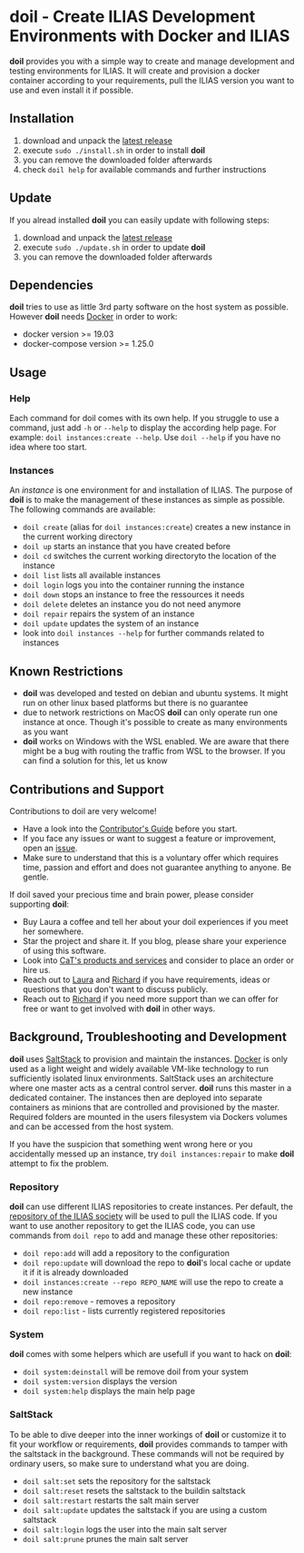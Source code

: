 # doil - Create ILIAS Development Environments with Docker and ILIAS

**doil** provides you with a simple way to create and manage development and
testing environments for ILIAS. It will create and provision a docker container
according to your requirements, pull the ILIAS version you want to use and even
install it if possible.

## Installation

1. download and unpack the [latest release](https://github.com/conceptsandtraining/doil/releases)
1. execute `sudo ./install.sh` in order to install **doil**
1. you can remove the downloaded folder afterwards
1. check `doil help` for available commands and further instructions

## Update

If you alread installed **doil** you can easily update with following steps:

1. download and unpack the [latest release](https://github.com/conceptsandtraining/doil/releases)
1. execute `sudo ./update.sh` in order to update **doil**
1. you can remove the downloaded folder afterwards

## Dependencies

**doil** tries to use as little 3rd party software on the host system as possible.
However **doil** needs [Docker](https://www.docker.com/) in order to work:

* docker version >= 19.03
* docker-compose version >= 1.25.0

## Usage

### Help

Each command for doil comes with its own help. If you struggle to use a command,
just add `-h` or `--help` to display the according help page. For example:
`doil instances:create --help`. Use `doil --help` if you have no idea where too
start.

### Instances

An *instance* is one environment for and installation of ILIAS. The purpose of
**doil** is to make the management of these instances as simple as possible.
The following commands are available:

* `doil create` (alias for `doil instances:create`) creates a new instance in
  the current working directory
* `doil up` starts an instance that you have created before
* `doil cd` switches the current working directoryto the location of the instance
* `doil list` lists all available instances
* `doil login` logs you into the container running the instance
* `doil down` stops an instance to free the ressources it needs
* `doil delete` deletes an instance you do not need anymore
* `doil repair` repairs the system of an instance
* `doil update` updates the system of an instance
* look into `doil instances --help` for further commands related to instances

## Known Restrictions

* **doil** was developed and tested on debian and ubuntu systems. It might run
  on other linux based platforms but there is no guarantee
* due to network restrictions on MacOS **doil** can only operate run one instance
  at once. Though it's possible to create as many environments as you want
* **doil** works on Windows with the WSL enabled. We are aware that there might
  be a bug with routing the traffic from WSL to the browser. If you can find a
  solution for this, let us know

## Contributions and Support

Contributions to doil are very welcome!

* Have a look into the [Contributor's Guide](.github/CONTRIBUTING.md) before
  you start.
* If you face any issues or want to suggest a feature or improvement, open an
  [issue](https://github.com/conceptsandtraining/doil/discussions").
* Make sure to understand that this is a voluntary offer which requires time,
  passion and effort and does not guarantee anything to anyone. Be gentle.

If doil saved your precious time and brain power, please consider supporting
**doil**:

* Buy Laura a coffee and tell her about your doil experiences if you meet her
  somewhere.
* Star the project and share it. If you blog, please share your experience of
  using this software.
* Look into [CaT's products and services](https://www.concepts-and-training.de)
  and consider to place an order or hire us.
* Reach out to [Laura](laura.herzog@concepts-and-training.de) and [Richard](richard.klees@concepts-and-training.de)
  if you have requirements, ideas or questions that you don't want to discuss
  publicly.
* Reach out to [Richard](richard.klees@concepts-and-training.de) if you need
  more support than we can offer for free or want to get involved with **doil**
  in other ways.

## Background, Troubleshooting and Development

**doil** uses [SaltStack](https://docs.saltproject.io/en/latest/) to provision and maintain
the instances. [Docker](https://www.docker.com/) is only used as a light weight
and widely available VM-like technology to run sufficiently isolated linux
environments. SaltStack uses an architecture where one master acts as a central
control server. **doil** runs this master in a dedicated container. The instances
then are deployed into separate containers as minions that are controlled and
provisioned by the master. Required folders are mounted in the users filesystem
via Dockers volumes and can be accessed from the host system.

If you have the suspicion that something went wrong here or you accidentally
messed up an instance, try `doil instances:repair` to make **doil** attempt to
fix the problem.

### Repository

**doil** can use different ILIAS repositories to create instances. Per default,
the [repository of the ILIAS society](https://github.com/ILIAS-eLearning/ILIAS)
will be used to pull the ILIAS code. If you want to use another repository to get
the ILIAS code, you can use commands from `doil repo` to add and manage these
other repositories:

* `doil repo:add` will add a repository to the configuration
* `doil repo:update` will download the repo to **doil**'s local cache or update
  it if it is already downloaded
* `doil instances:create --repo REPO_NAME` will use the repo to create a new
   instance
* `doil repo:remove` - removes a repository
* `doil repo:list` - lists currently registered repositories

### System

**doil** comes with some helpers which are usefull if you want to hack on **doil**:

* `doil system:deinstall` will be remove doil from your system
* `doil system:version` displays the version
* `doil system:help` displays the main help page

### SaltStack

To be able to dive deeper into the inner workings of **doil** or customize it
to fit your workflow or requirements, **doil** provides commands to tamper with
the saltstack in the background. These commands will not be required by ordinary
users, so make sure to understand what you are doing.

* `doil salt:set` sets the repository for the saltstack
* `doil salt:reset` resets the saltstack to the buildin saltstack
* `doil salt:restart` restarts the salt main server
* `doil salt:update` updates the saltstack if you are using a custom saltstack
* `doil salt:login` logs the user into the main salt server
* `doil salt:prune` prunes the main salt server